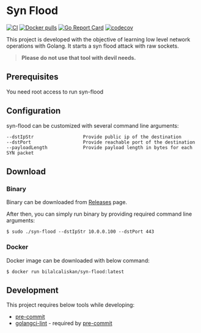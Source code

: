 # Syn Flood

[![CI](https://github.com/bilalcaliskan/syn-flood/workflows/CI/badge.svg?event=push)](https://github.com/bilalcaliskan/syn-flood/actions?query=workflow%3ACI)
[![Docker pulls](https://img.shields.io/docker/pulls/bilalcaliskan/syn-flood)](https://hub.docker.com/r/bilalcaliskan/syn-flood/)
[![Go Report Card](https://goreportcard.com/badge/github.com/bilalcaliskan/syn-flood)](https://goreportcard.com/report/github.com/bilalcaliskan/syn-flood)
[![codecov](https://codecov.io/gh/bilalcaliskan/syn-flood/branch/master/graph/badge.svg)](https://codecov.io/gh/bilalcaliskan/syn-flood)

This project is developed with the objective of learning low level network operations with Golang. It starts a syn flood attack
with raw sockets.

> **Please do not use that tool with devil needs.**

## Prerequisites
You need root access to run syn-flood

## Configuration
syn-flood can be customized with several command line arguments:
```
--dstIpStr                  Provide public ip of the destination
--dstPort                   Provide reachable port of the destination
--payloadLength             Provide payload length in bytes for each SYN packet
```

## Download
### Binary
Binary can be downloaded from [Releases](https://github.com/bilalcaliskan/syn-flood/releases) page.

After then, you can simply run binary by providing required command line arguments:
```shell
$ sudo ./syn-flood --dstIpStr 10.0.0.100 --dstPort 443
```

### Docker
Docker image can be downloaded with below command:
```shell
$ docker run bilalcaliskan/syn-flood:latest
```

## Development
This project requires below tools while developing:
- [pre-commit](https://pre-commit.com/)
- [golangci-lint](https://golangci-lint.run/usage/install/) - required by [pre-commit](https://pre-commit.com/)

